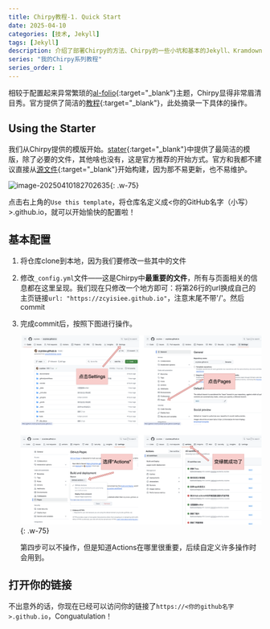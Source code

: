 ```yaml
---
title: Chirpy教程-1. Quick Start
date: 2025-04-10
categories: [技术, Jekyll]
tags: [Jekyll]
description: 介绍了部署Chirpy的方法、Chirpy的一些小坑和基本的Jekyll、Kramdown知识。这是第一章，快速构建自己的Chirpy主题。
series: "我的Chirpy系列教程"
series_order: 1
---
```


相较于配置起来异常繁琐的[al-folio](https://github.com/alshedivat/al-folio){:target="_blank"}主题，Chirpy显得非常眉清目秀。官方提供了简洁的[教程](https://chirpy.cotes.page/){:target="_blank"}，此处摘录一下具体的操作。

## Using the Starter

我们从Chirpy提供的模版开始。[stater](https://github.com/cotes2020/chirpy-starter){:target="_blank"}中提供了最简洁的模版，除了必要的文件，其他啥也没有，这是官方推荐的开始方式。官方和我都不建议直接从[源文件](https://github.com/cotes2020/jekyll-theme-chirpy){:target="_blank"}开始构建，因为那不易更新，也不易维护。

![image-20250410182702635](../assets/img/posts/image-20250410182702635.png){: .w-75}

点击右上角的`Use this template`，将仓库名定义成<你的GitHub名字（小写）>.github.io，就可以开始愉快的配置啦！

## 基本配置

1. 将仓库clone到本地，因为我们要修改一些其中的文件

2. 修改`_config.yml`文件——这是Chirpy中**最重要的文件**，所有与页面相关的信息都在这里呈现。我们现在只修改一个地方即可：将第26行的url换成自己的主页链接`url: "https://zcyisiee.github.io"`，注意末尾不带'/'。然后commit

3. 完成commit后，按照下图进行操作。

   ![流程](https://raw.githubusercontent.com/zcyisiee/blog-images/main/chirpy使用记录/20250411220508633.png){: .w-75}

   第四步可以不操作，但是知道Actions在哪里很重要，后续自定义许多操作时会用到。

## 打开你的链接

不出意外的话，你现在已经可以访问你的链接了`https://<你的github名字>.github.io`，Conguatulation！



